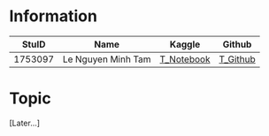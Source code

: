 # **Information**
|StuID  |        Name       |     Kaggle    |       Github      |
|-------|-------------------|---------------|-------------------|
|1753097|Le Nguyen Minh Tam |[T_Notebook](https://www.kaggle.com/minhtamlenguyen)|[T_Github](https://github.com/lnmtam1999)
# **Topic**
[Later...]

